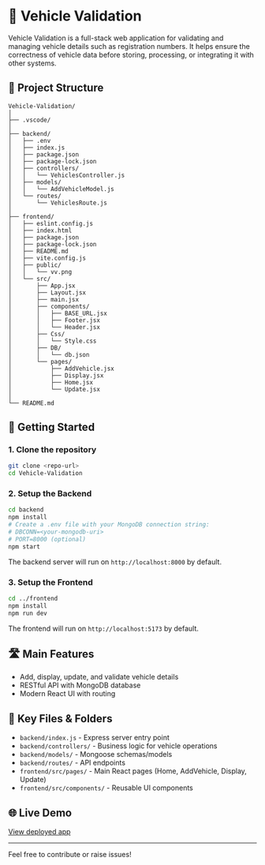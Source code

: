 # 🚗 Vehicle Validation

Vehicle Validation is a full-stack web application for validating and managing vehicle details such as registration numbers. It helps ensure the correctness of vehicle data before storing, processing, or integrating it with other systems.

## 🌳 Project Structure

```
Vehicle-Validation/
│
├── .vscode/
│
├── backend/
│   ├── .env
│   ├── index.js
│   ├── package.json
│   ├── package-lock.json
│   ├── controllers/
│   │   └── VehiclesController.js
│   ├── models/
│   │   └── AddVehicleModel.js
│   └── routes/
│       └── VehiclesRoute.js
│
├── frontend/
│   ├── eslint.config.js
│   ├── index.html
│   ├── package.json
│   ├── package-lock.json
│   ├── README.md
│   ├── vite.config.js
│   ├── public/
│   │   └── vv.png
│   └── src/
│       ├── App.jsx
│       ├── Layout.jsx
│       ├── main.jsx
│       ├── components/
│       │   ├── BASE_URL.jsx
│       │   ├── Footer.jsx
│       │   └── Header.jsx
│       ├── Css/
│       │   └── Style.css
│       ├── DB/
│       │   └── db.json
│       └── pages/
│           ├── AddVehicle.jsx
│           ├── Display.jsx
│           ├── Home.jsx
│           └── Update.jsx
│
└── README.md
```

## 🚀 Getting Started

### 1. Clone the repository

```bash
git clone <repo-url>
cd Vehicle-Validation
```

### 2. Setup the Backend

```bash
cd backend
npm install
# Create a .env file with your MongoDB connection string:
# DBCONN=<your-mongodb-uri>
# PORT=8000 (optional)
npm start
```

The backend server will run on `http://localhost:8000` by default.

### 3. Setup the Frontend

```bash
cd ../frontend
npm install
npm run dev
```

The frontend will run on `http://localhost:5173` by default.

## 🛣️ Main Features

- Add, display, update, and validate vehicle details
- RESTful API with MongoDB database
- Modern React UI with routing

## 📂 Key Files & Folders

- `backend/index.js` - Express server entry point
- `backend/controllers/` - Business logic for vehicle operations
- `backend/models/` - Mongoose schemas/models
- `backend/routes/` - API endpoints
- `frontend/src/pages/` - Main React pages (Home, AddVehicle, Display, Update)
- `frontend/src/components/` - Reusable UI components

## 🌐 Live Demo

[View deployed app](https://vehicle-validation-hdwus8nxd-rammaheshwari2003s-projects.vercel.app)

---

Feel free to contribute or raise issues!
